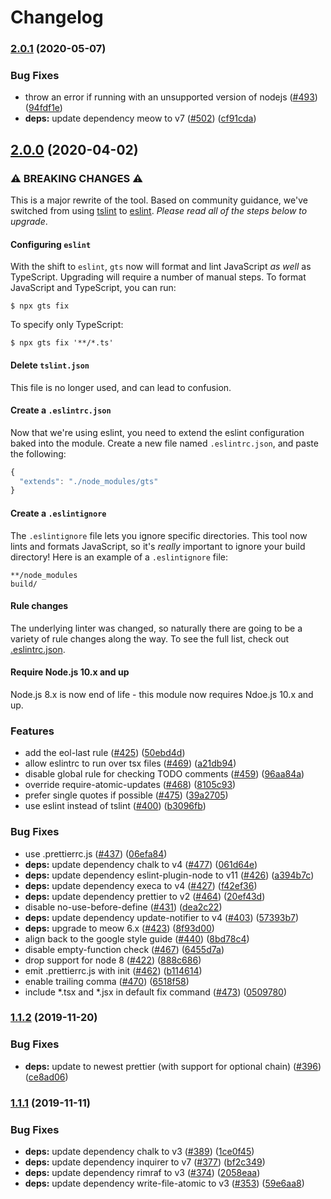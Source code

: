 # Changelog

### [2.0.1](https://www.github.com/google/gts/compare/v2.0.0...v2.0.1) (2020-05-07)


### Bug Fixes

* throw an error if running with an unsupported version of nodejs ([#493](https://www.github.com/google/gts/issues/493)) ([94fdf1e](https://www.github.com/google/gts/commit/94fdf1eaed634aa73c3e44c7a3d9f1325f773b07))
* **deps:** update dependency meow to v7 ([#502](https://www.github.com/google/gts/issues/502)) ([cf91cda](https://www.github.com/google/gts/commit/cf91cda1afab25759427511d3c97d0037d61c649))

## [2.0.0](https://www.github.com/google/gts/compare/v1.1.2...v2.0.0) (2020-04-02)

### ⚠ BREAKING CHANGES ⚠
This is a major rewrite of the tool.  Based on community guidance, we've switched from using [tslint](https://palantir.github.io/tslint/) to [eslint](https://eslint.org/).  *Please read all of the steps below to upgrade*.

#### Configuring `eslint`
With the shift to `eslint`, `gts` now will format and lint JavaScript *as well* as TypeScript. Upgrading will require a number of manual steps.  To format JavaScript and TypeScript, you can run:

```
$ npx gts fix
```

To specify only TypeScript:

```
$ npx gts fix '**/*.ts'
```

#### Delete `tslint.json`
This file is no longer used, and can lead to confusion.

#### Create a `.eslintrc.json`
Now that we're using eslint, you need to extend the eslint configuration baked into the module.  Create a new file named `.eslintrc.json`, and paste the following:
```js
{
  "extends": "./node_modules/gts"
}
```

#### Create a `.eslintignore`
The `.eslintignore` file lets you ignore specific directories.  This tool now lints and formats JavaScript, so it's _really_ important to ignore your build directory!  Here is an example of a `.eslintignore` file:

```
**/node_modules
build/
```

#### Rule changes
The underlying linter was changed, so naturally there are going to be a variety of rule changes along the way.  To see the full list, check out [.eslintrc.json](https://github.com/google/gts/blob/master/.eslintrc.json).

#### Require Node.js 10.x and up
Node.js 8.x is now end of life - this module now requires Ndoe.js 10.x and up.

### Features

* add the eol-last rule ([#425](https://www.github.com/google/gts/issues/425)) ([50ebd4d](https://www.github.com/google/gts/commit/50ebd4dbaf063615f4c025f567ca28076a734223))
* allow eslintrc to run over tsx files ([#469](https://www.github.com/google/gts/issues/469)) ([a21db94](https://www.github.com/google/gts/commit/a21db94601def563952d677cb0980a12b6730f4c))
* disable global rule for checking TODO comments ([#459](https://www.github.com/google/gts/issues/459)) ([96aa84a](https://www.github.com/google/gts/commit/96aa84a0a42181046daa248750cc8fef0c320619))
* override require-atomic-updates ([#468](https://www.github.com/google/gts/issues/468)) ([8105c93](https://www.github.com/google/gts/commit/8105c9334ee5104b05f6b1b2f150e51419637262))
* prefer single quotes if possible ([#475](https://www.github.com/google/gts/issues/475)) ([39a2705](https://www.github.com/google/gts/commit/39a2705e51b4b6329a70f91f8293a2d7a363bf5d))
* use eslint instead of tslint ([#400](https://www.github.com/google/gts/issues/400)) ([b3096fb](https://www.github.com/google/gts/commit/b3096fbd5076d302d93c2307bf627e12c423e726))


### Bug Fixes

* use .prettierrc.js ([#437](https://www.github.com/google/gts/issues/437)) ([06efa84](https://www.github.com/google/gts/commit/06efa8444cdf1064b64f3e8d61ebd04f45d90b4c))
* **deps:** update dependency chalk to v4 ([#477](https://www.github.com/google/gts/issues/477)) ([061d64e](https://www.github.com/google/gts/commit/061d64e29d37b93ce55228937cc100e05ddef352))
* **deps:** update dependency eslint-plugin-node to v11 ([#426](https://www.github.com/google/gts/issues/426)) ([a394b7c](https://www.github.com/google/gts/commit/a394b7c1f80437f25017ca5c500b968ebb789ece))
* **deps:** update dependency execa to v4 ([#427](https://www.github.com/google/gts/issues/427)) ([f42ef36](https://www.github.com/google/gts/commit/f42ef36709251553342e655e287e889df72ee3e3))
* **deps:** update dependency prettier to v2 ([#464](https://www.github.com/google/gts/issues/464)) ([20ef43d](https://www.github.com/google/gts/commit/20ef43d566df17d3c93949ef7db3b72ee9123ca3))
* disable no-use-before-define ([#431](https://www.github.com/google/gts/issues/431)) ([dea2c22](https://www.github.com/google/gts/commit/dea2c223d1d3a60a1786aa820eebb93be27016a7))
* **deps:** update dependency update-notifier to v4 ([#403](https://www.github.com/google/gts/issues/403)) ([57393b7](https://www.github.com/google/gts/commit/57393b74c6cf299e8ae09311f0382226b8baa3e3))
* **deps:** upgrade to meow 6.x ([#423](https://www.github.com/google/gts/issues/423)) ([8f93d00](https://www.github.com/google/gts/commit/8f93d0049337a832d9a22b6ae4e86fd41140ec56))
* align back to the google style guide ([#440](https://www.github.com/google/gts/issues/440)) ([8bd78c4](https://www.github.com/google/gts/commit/8bd78c4c78526a72400f618a95a987d2a7c1a8db))
* disable empty-function check ([#467](https://www.github.com/google/gts/issues/467)) ([6455d7a](https://www.github.com/google/gts/commit/6455d7a9d227320d3ffe1b00c9c739b846f339a8))
* drop support for node 8 ([#422](https://www.github.com/google/gts/issues/422)) ([888c686](https://www.github.com/google/gts/commit/888c68692079065f38ce66ec84472f1f3311a050))
* emit .prettierrc.js with init ([#462](https://www.github.com/google/gts/issues/462)) ([b114614](https://www.github.com/google/gts/commit/b114614d22ab5560d2d1dd5cb6695968cc80027b))
* enable trailing comma ([#470](https://www.github.com/google/gts/issues/470)) ([6518f58](https://www.github.com/google/gts/commit/6518f5843d3093e3beb7d3371b56d9aecedf3924))
* include *.tsx and *.jsx in default fix command ([#473](https://www.github.com/google/gts/issues/473)) ([0509780](https://www.github.com/google/gts/commit/050978005ad089d9b3b5d8895b25ea1175d75db2))

### [1.1.2](https://www.github.com/google/gts/compare/v1.1.1...v1.1.2) (2019-11-20)


### Bug Fixes

* **deps:** update to newest prettier (with support for optional chain) ([#396](https://www.github.com/google/gts/issues/396)) ([ce8ad06](https://www.github.com/google/gts/commit/ce8ad06c8489c44a9e2ed5292382637b3ebb7601))

### [1.1.1](https://www.github.com/google/gts/compare/v1.1.0...v1.1.1) (2019-11-11)


### Bug Fixes

* **deps:** update dependency chalk to v3 ([#389](https://www.github.com/google/gts/issues/389)) ([1ce0f45](https://www.github.com/google/gts/commit/1ce0f450677e143a27efc39def617d13c66503e8))
* **deps:** update dependency inquirer to v7 ([#377](https://www.github.com/google/gts/issues/377)) ([bf2c349](https://www.github.com/google/gts/commit/bf2c349b2208ac63e551542599ac9cd27b461338))
* **deps:** update dependency rimraf to v3 ([#374](https://www.github.com/google/gts/issues/374)) ([2058eaa](https://www.github.com/google/gts/commit/2058eaa682f4baae978b469fd708d1f866e7da74))
* **deps:** update dependency write-file-atomic to v3 ([#353](https://www.github.com/google/gts/issues/353)) ([59e6aa8](https://www.github.com/google/gts/commit/59e6aa8580a2f8e9457d2d2b6fa9e18e86347592))
